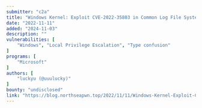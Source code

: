```yaml
---
submitter: "c2a"
title: "Windows Kernel: Exploit CVE-2022-35803 in Common Log File System"
date: "2022-11-11"
added: "2024-11-03"
description: ""
vulnerabilities: [
    "Windows", "Local Privilege Escalation", "Type confusion"
]
programs: [
    "Microsoft"
]
authors: [
    "luckyu (@uuulucky)"
]
bounty: "undisclosed"
link: "https://blog.northseapwn.top/2022/11/11/Windows-Kernel-Exploit-CVE-2022-35803-in-Common-Log-File-System/index.html"
---
```




